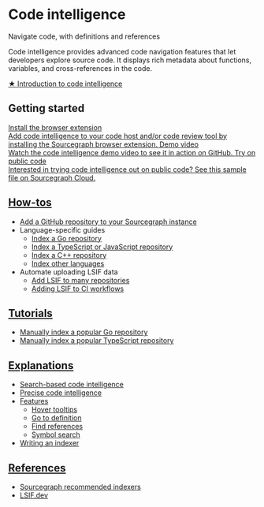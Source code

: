 # Code intelligence

<p class="subtitle">Navigate code, with definitions and references</p>

<p class="lead">
Code intelligence provides advanced code navigation features that let developers explore source code. It displays rich metadata about functions, variables, and cross-references in the code.
</p>

<div class="cta-group">
<a class="btn btn-primary" href="explanations/introduction_to_code_intelligence">★ Introduction to code intelligence</a>
</div>

## Getting started

<div class="getting-started">
  <a href="../../integration/browser_extension" class="btn" alt="Install the browser extension">
   <span>Install the browser extension</span>
   </br>
   Add code intelligence to your code host and/or code review tool by installing the Sourcegraph browser extension.
  </a>

  <a href="https://www.youtube.com/watch?v=kRFeSK5yCh8" class="btn" alt="Watch the code intelligence demo video">
   <span>Demo video</span>
   </br>
   Watch the code intelligence demo video to see it in action on GitHub.
  </a>

  <a href="https://sourcegraph.com/github.com/dgrijalva/jwt-go/-/blob/token.go#L37:6$references" class="btn" alt="Try code intelligence on public code">
   <span>Try on public code</span>
   </br>
   Interested in trying code intelligence out on public code? See this sample file on Sourcegraph Cloud.
  </a>
</div>


## [How-tos](how-to/index.md)

- [Add a GitHub repository to your Sourcegraph instance](how-to/add_a_repository.md)
- Language-specific guides
  - [Index a Go repository](how-to/index_a_go_repository.md)
  - [Index a TypeScript or JavaScript repository](how-to/index_a_typescript_and_javascript_repository.md)
  - [Index a C++ repository](how-to/index_a_cpp_repository.md)
  - [Index other languages](how-to/index_other_languages.md)
- Automate uploading LSIF data
  - [Add LSIF to many repositories](how-to/adding_lsif_to_many_repos.md)
  - [Adding LSIF to CI workflows](how-to/adding_lsif_to_workflows.md)

## [Tutorials](tutorials/index.md)

- [Manually index a popular Go repository](tutorials/indexing_go_repo.md)
- [Manually index a popular TypeScript repository](tutorials/indexing_ts_repo.md)

## [Explanations](explanations/index.md)

- [Search-based code intelligence](explanations/search_based_code_intelligence.md)
- [Precise code intelligence](explanations/precise_code_intelligence.md)
- [Features](explanations/features.md)
  - [Hover tooltips](explanations/features.md#hover-tooltips-with-documentation-and-type-signatures)
  - [Go to definition](explanations/features.md#go-to-definition)
  - [Find references](explanations/features.md#find-references)
  - [Symbol search](explanations/features.md#symbol-search)
- [Writing an indexer](explanations/writing_an_indexer.md)

## [References](references/index.md)

- [Sourcegraph recommended indexers](references/indexers.md)
- [LSIF.dev](https://lsif.dev/)
